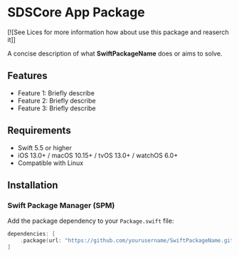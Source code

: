 # SDSCore App Package

[![See Lices for more information how about use this package and reaserch it]]

A concise description of what **SwiftPackageName** does or aims to solve.  

## Features

- Feature 1: Briefly describe
- Feature 2: Briefly describe
- Feature 3: Briefly describe

## Requirements

- Swift 5.5 or higher
- iOS 13.0+ / macOS 10.15+ / tvOS 13.0+ / watchOS 6.0+
- Compatible with Linux

## Installation

### Swift Package Manager (SPM)

Add the package dependency to your `Package.swift` file:

```swift
dependencies: [
    .package(url: "https://github.com/yourusername/SwiftPackageName.git", from: "1.0.0")
]
